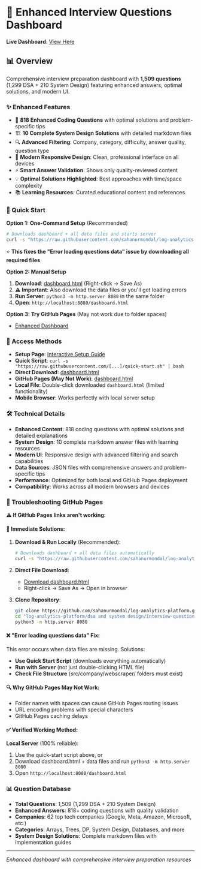 # 🎯 Enhanced Interview Questions Dashboard

**Live Dashboard**: [View Here](https://sahanurmondal.github.io/log-analytics-platform/dsa%20and%20system%20design/interview-questions-dashboard/dashboard.html)

## 📊 Overview
Comprehensive interview preparation dashboard with **1,509 questions** (1,299 DSA + 210 System Design) featuring enhanced answers, optimal solutions, and modern UI.

### ✨ Enhanced Features
- 🎯 **818 Enhanced Coding Questions** with optimal solutions and problem-specific tips
- 🏗️ **10 Complete System Design Solutions** with detailed markdown files
- 🔍 **Advanced Filtering**: Company, category, difficulty, answer quality, question type
- 📱 **Modern Responsive Design**: Clean, professional interface on all devices
- ⚡ **Smart Answer Validation**: Shows only quality-reviewed content
- 💡 **Optimal Solutions Highlighted**: Best approaches with time/space complexity
- 📚 **Learning Resources**: Curated educational content and references

### 🚀 Quick Start
**Option 1: One-Command Setup** (Recommended)
```bash
# Downloads dashboard + all data files and starts server
curl -s "https://raw.githubusercontent.com/sahanurmondal/log-analytics-platform/main/dsa%20and%20system%20design/interview-questions-dashboard/quick-start.sh" | bash
```
⭐ **This fixes the "Error loading questions data" issue by downloading all required files**

**Option 2: Manual Setup**
1. **Download**: [dashboard.html](https://raw.githubusercontent.com/sahanurmondal/log-analytics-platform/main/dsa%20and%20system%20design/interview-questions-dashboard/dashboard.html) (Right-click → Save As)
2. **⚠️ Important**: Also download the data files or you'll get loading errors
3. **Run Server**: `python3 -m http.server 8080` in the same folder
4. **Open**: `http://localhost:8080/dashboard.html`

**Option 3: Try GitHub Pages** (May not work due to folder spaces)
- [Enhanced Dashboard](https://sahanurmondal.github.io/log-analytics-platform/dsa%20and%20system%20design/interview-questions-dashboard/dashboard.html)

### 📱 Access Methods
- **Setup Page**: [Interactive Setup Guide](https://sahanurmondal.github.io/log-analytics-platform/dsa%20and%20system%20design/interview-questions-dashboard/setup.html)
- **Quick Script**: `curl -s "https://raw.githubusercontent.com/[...]/quick-start.sh" | bash`
- **Direct Download**: [dashboard.html](https://raw.githubusercontent.com/sahanurmondal/log-analytics-platform/main/dsa%20and%20system%20design/interview-questions-dashboard/dashboard.html)
- **GitHub Pages (May Not Work)**: [dashboard.html](https://sahanurmondal.github.io/log-analytics-platform/dsa%20and%20system%20design/interview-questions-dashboard/dashboard.html)
- **Local File**: Double-click downloaded `dashboard.html` (limited functionality)
- **Mobile Browser**: Works perfectly with local server setup

### 🛠️ Technical Details
- **Enhanced Content**: 818 coding questions with optimal solutions and detailed explanations
- **System Design**: 10 complete markdown answer files with learning resources
- **Modern UI**: Responsive design with advanced filtering and search capabilities
- **Data Sources**: JSON files with comprehensive answers and problem-specific tips
- **Performance**: Optimized for both local and GitHub Pages deployment
- **Compatibility**: Works across all modern browsers and devices

### 🔧 Troubleshooting GitHub Pages
**⚠️ If GitHub Pages links aren't working:**

#### **🚀 Immediate Solutions:**
1. **Download & Run Locally** (Recommended):
   ```bash
   # Downloads dashboard + all data files automatically
   curl -s "https://raw.githubusercontent.com/sahanurmondal/log-analytics-platform/main/dsa%20and%20system%20design/interview-questions-dashboard/quick-start.sh" | bash
   ```

2. **Direct File Download**: 
   - [Download dashboard.html](https://raw.githubusercontent.com/sahanurmondal/log-analytics-platform/main/dsa%20and%20system%20design/interview-questions-dashboard/dashboard.html)
   - Right-click → Save As → Open in browser

3. **Clone Repository**:
   ```bash
   git clone https://github.com/sahanurmondal/log-analytics-platform.git
   cd "log-analytics-platform/dsa and system design/interview-questions-dashboard"
   python3 -m http.server 8080
   ```

#### **❌ "Error loading questions data" Fix:**
This error occurs when data files are missing. Solutions:
- **Use Quick Start Script** (downloads everything automatically)
- **Run with Server** (not just double-clicking HTML file)
- **Check File Structure** (src/company/webscraper/ folders must exist)

#### **🔍 Why GitHub Pages May Not Work:**
- Folder names with spaces can cause GitHub Pages routing issues
- URL encoding problems with special characters
- GitHub Pages caching delays

#### **✅ Verified Working Method:**
**Local Server** (100% reliable):
1. Use the quick-start script above, or
2. Download dashboard.html + data files and run `python3 -m http.server 8080`
3. Open `http://localhost:8080/dashboard.html`

### 📊 Question Database
- **Total Questions**: 1,509 (1,299 DSA + 210 System Design)
- **Enhanced Answers**: 818+ coding questions with quality validation
- **Companies**: 62 top tech companies (Google, Meta, Amazon, Microsoft, etc.)
- **Categories**: Arrays, Trees, DP, System Design, Databases, and more
- **System Design Solutions**: Complete markdown files with implementation guides

---
*Enhanced dashboard with comprehensive interview preparation resources*
